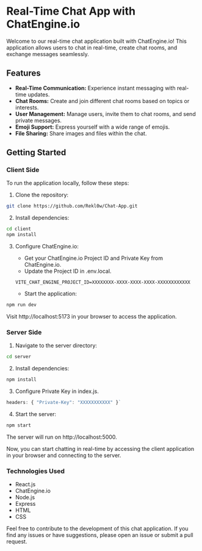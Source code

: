 # Real-Time Chat App with ChatEngine.io

Welcome to our real-time chat application built with ChatEngine.io! This application allows users to chat in real-time, create chat rooms, and exchange messages seamlessly.

## Features

- **Real-Time Communication:** Experience instant messaging with real-time updates.
- **Chat Rooms:** Create and join different chat rooms based on topics or interests.
- **User Management:** Manage users, invite them to chat rooms, and send private messages.
- **Emoji Support:** Express yourself with a wide range of emojis.
- **File Sharing:** Share images and files within the chat.

## Getting Started

### Client Side
To run the application locally, follow these steps:

1. Clone the repository:

```bash
git clone https://github.com/Rekl0w/Chat-App.git
```
2. Install dependencies:

```bash
cd client
npm install
```
3. Configure ChatEngine.io:

    - Get your ChatEngine.io Project ID and Private Key from ChatEngine.io.
    - Update the Project ID in .env.local.
    ```.env
    VITE_CHAT_ENGINE_PROJECT_ID=XXXXXXXX-XXXX-XXXX-XXXX-XXXXXXXXXXXX
    ```
    - Start the application:
```bash
npm run dev
```

Visit http://localhost:5173 in your browser to access the application.

### Server Side
1. Navigate to the server directory:
```bash
cd server
```
2. Install dependencies:
```bash
npm install
```
3. Configure Private Key in index.js.

```javascript
headers: { "Private-Key": "XXXXXXXXXXX" }`
```

4. Start the server:

```bash
npm start
```
The server will run on http://localhost:5000.

Now, you can start chatting in real-time by accessing the client application in your browser and connecting to the server.

### Technologies Used
- React.js
- ChatEngine.io
- Node.js
- Express
- HTML
- CSS

Feel free to contribute to the development of this chat application. If you find any issues or have suggestions, please open an issue or submit a pull request.
